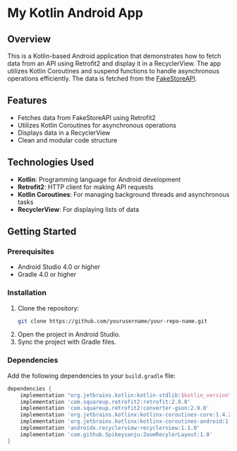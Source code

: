 # My Kotlin Android App

## Overview

This is a Kotlin-based Android application that demonstrates how to fetch data from an API using Retrofit2 and display it in a RecyclerView. The app utilizes Kotlin Coroutines and suspend functions to handle asynchronous operations efficiently. The data is fetched from the [FakeStoreAPI](https://fakestoreapi.com/).

## Features

- Fetches data from FakeStoreAPI using Retrofit2
- Utilizes Kotlin Coroutines for asynchronous operations
- Displays data in a RecyclerView
- Clean and modular code structure

## Technologies Used

- **Kotlin**: Programming language for Android development
- **Retrofit2**: HTTP client for making API requests
- **Kotlin Coroutines**: For managing background threads and asynchronous tasks
- **RecyclerView**: For displaying lists of data

## Getting Started

### Prerequisites

- Android Studio 4.0 or higher
- Gradle 4.0 or higher

### Installation

1. Clone the repository:
    ```sh
    git clone https://github.com/yourusername/your-repo-name.git
    ```
2. Open the project in Android Studio.
3. Sync the project with Gradle files.

### Dependencies

Add the following dependencies to your `build.gradle` file:

```groovy
dependencies {
    implementation "org.jetbrains.kotlin:kotlin-stdlib:$kotlin_version"
    implementation 'com.squareup.retrofit2:retrofit:2.9.0'
    implementation 'com.squareup.retrofit2:converter-gson:2.9.0'
    implementation 'org.jetbrains.kotlinx:kotlinx-coroutines-core:1.4.2'
    implementation 'org.jetbrains.kotlinx:kotlinx-coroutines-android:1.4.2'
    implementation 'androidx.recyclerview:recyclerview:1.1.0'
    implementation 'com.github.Spikeysanju:ZoomRecylerLayout:1.0'
}
```
